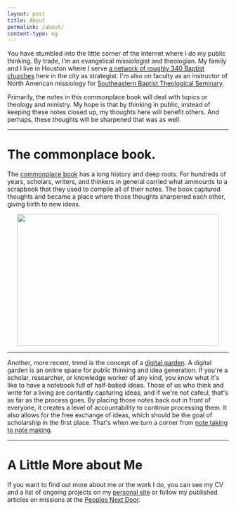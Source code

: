 ```yaml
---
layout: post
title: About
permalink: /about/
content-type: eg
---
```



You have stumbled into the little corner of the internet where I do my public thinking. By trade, I'm an evangelical missiologist and theologian. My family and I live in Houston where I serve [a network of roughly 340 Baptist churches](https://ubahouston.org) here in the city as  strategist. I'm also on faculty as an instructor of North American missiology for [Southeastern Baptist Theological Seminary](https://sebts.edu).

Primarily, the notes in this commonplace book will deal with topics or theology and ministry. My hope is that by thinking in public, instead of keeping these notes closed up, my thoughts here will benefit others. And perhaps, these thoughts will be sharpened that was as well.

---

# The commonplace book.
The [commonplace book](https://en.wikipedia.org/wiki/Commonplace_book) has a long history and deep roots. For hundreds of years, scholars, writers, and thinkers in general carried what ammounts to a scrapbook that they used to compile all of their notes. The book captured thoughts and became a place where those thoughts sharpened each other, giving birth to new ideas.

<p align="center">
  <img width="460" height="300" src="https://chuckfrey.com/wp-content/uploads/2013/03/davinci-notebook-400px.jpg">
</p>

---

Another, more recent, trend is the concept of a [digital garden](https://maggieappleton.com/garden-history). A digital garden is an online space for public thinking and idea generation. If you're a scholar, researcher, or knowledge worker of any kind, you know what it's like to have a notebook full of half-baked ideas. Those of us who think and write for a living are contantly capturing ideas, and if we're not cafeul, that's as far as the process goes. By placing those notes back out in front of everyone, it creates a level of accountability to continue processing them. It also allows for the free exchange of ideas, which should be the goal of scholarship in the first place. That's when we turn a corner from [note taking to note making](https://nesslabs.com/from-note-taking-to-note-making).

---

# A Little More about Me

If you want to find out more about me or the work I do, you can see my CV and a list of ongoing projects on my [personal site](https://keelancook.ml) or follow my published articles on missions at the [Peoples Next Door](https://keelancook.com).
